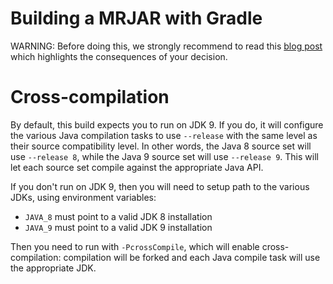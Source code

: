 # Building a MRJAR with Gradle

WARNING: Before doing this, we strongly recommend to read this [blog post](https://blog.gradle.org/mrjars) which highlights the consequences of your decision.

# Cross-compilation

By default, this build expects you to run on JDK 9. If you do, it will configure the various Java compilation tasks to use `--release` with the same level as their source compatibility level. In other words, the Java 8 source set will use `--release 8`, while the Java 9 source set will use `--release 9`. This will let each source set compile against the appropriate Java API.

If you don't run on JDK 9, then you will need to setup path to the various JDKs, using environment variables:

- `JAVA_8` must point to a valid JDK 8 installation
- `JAVA_9` must point to a valid JDK 9 installation

Then you need to run with `-PcrossCompile`, which will enable cross-compilation: compilation will be forked and each Java compile task will use the appropriate JDK.

